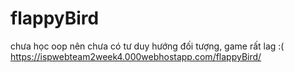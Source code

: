 # flappyBird
chưa học oop nên chưa có tư duy hướng đối tượng, game rất lag :(
https://ispwebteam2week4.000webhostapp.com/flappyBird/
